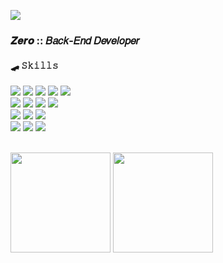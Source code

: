 <span style="margin-bottom: 0;"><img src="http://mazassumnida.wtf/api/mini/generate_badge?boj=dbdud1999"/></span>
### 𝒁𝒆𝒓𝒐 :: 𝐵𝑎𝑐𝑘-𝐸𝑛𝑑 𝐷𝑒𝑣𝑒𝑙𝑜𝑝𝑒𝑟

#### 🛹 𝚂𝚔𝚒𝚕𝚕𝚜
<img src="https://img.shields.io/badge/Java-EA2D2E?style=flat&logo=java"> <img src="https://img.shields.io/badge/PHP-777BB4?style=flat&logo=php&logoColor=white"> <img src="https://img.shields.io/badge/Thymeleaf-005F0F?style=flat&logo=thymeleaf&logoColor=white"> <img src="https://img.shields.io/badge/C-A8B9CC?style=flat&logo=c&logoColor=black"> <img src="https://img.shields.io/badge/MySQL-4479A1?style=flat&logo=mysql&logoColor=white"> <br>
<img src="https://img.shields.io/badge/HTML5-E34F26?style=flat&logo=html5&logoColor=white"> <img src="https://img.shields.io/badge/CSS3-1572B6?style=flat&logo=css3&logoColor=white"> <img src="https://img.shields.io/badge/JavaScript-F7DF1E?style=flat&logo=javascript&logoColor=black"> <img src="https://img.shields.io/badge/jQuery-0769AD?style=flat&logo=jquery&logoColor=white">  <br>
<img src="https://img.shields.io/badge/Spring-6DB33F?style=flat&logo=spring&logoColor=white"> <img src="https://img.shields.io/badge/Spring Boot-6DB33F?style=flat&logo=springboot&logoColor=white"> <img src="https://img.shields.io/badge/Spring Security-6DB33F?style=flat&logo=springsecurity&logoColor=white"> <br>
<img src="https://img.shields.io/badge/Amazon AWS-232F3E?style=flat&logo=amazonaws&logoColor=white"> <img src="https://img.shields.io/badge/Amazon EC2-FF9900?style=flat&logo=amazonec2&logoColor=black"> <img src="https://img.shields.io/badge/Amazon RDS-527FFF?style=flat&logo=amazonrds&logoColor=white">

<br>
<span><img src="https://github-readme-stats.vercel.app/api/top-langs/?username=dbdud1999&layout=compact&theme=transparent" height="160px"/></span> 
<span><img src="https://github-readme-stats.vercel.app/api?username=dbdud1999&theme=transparent&show_icons=true" height="160px"/></span>
